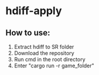 # hdiff-apply

## How to use:
1. Extract hdiff to SR folder
2. Download the repository
3. Run cmd in the root directory
4. Enter "cargo run -r game_folder"